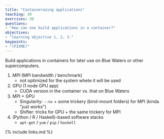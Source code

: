 ```yaml
---
title: "Containerazing applications"
teaching: 30
exercises: 30
questions:
- "How can one build applications in a container?"
objectives:
- "learning objective 1, 2, 3."
keypoints:
- "(FIXME)"
---
```


Build applications in containers for later use on Blue Waters or other supercomputers.

1. MPI (MPI bandwidth / benchmark)
    - not optimized for the system whete it will be used
2. GPU (1 node GPU app)
    -  CUDA version in the container vs. that on Blue Waters
3. MPI + GPU
    - Singularity: `--nv` + some trickery (bind-mount folders) for MPI (kinda "just works")
    - Shifter: tricks for GPU + the same trickery for MPI
4. (Python / R / Haskell)-based software stacks
    - `apt-get` / `yum` / `pip` / `haskell`

{% include links.md %}
